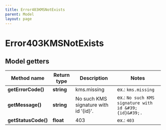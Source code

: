 ```yaml
---
title: Error403KMSNotExists
parent: Model
layout: page
---
```


# Error403KMSNotExists

## Model getters

Method name | Return type | Description | Notes
------------ | ------------- | ------------- | -------------
**getErrorCode()** | **string** | kms.missing | ex.: `kms.missing`
**getMessage()** | **string** | No such KMS signature with id '{id}'. | ex.: `No such KMS signature with id &#39;{id}&#39;.`
**getStatusCode()** | **float** | 403 | ex.: `403`

